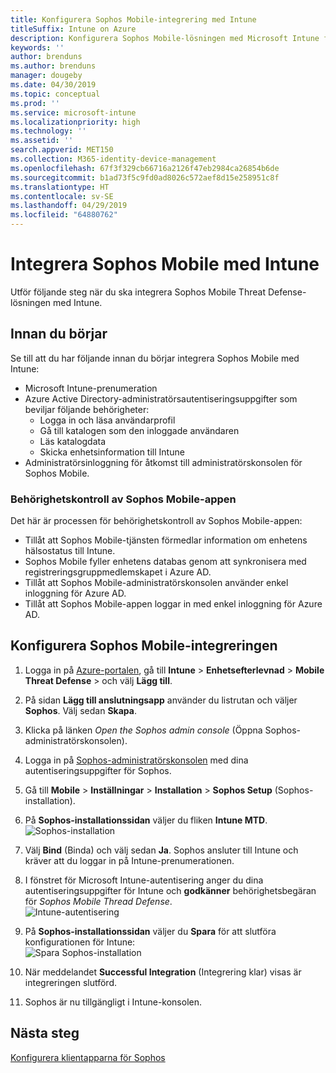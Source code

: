 ```yaml
---
title: Konfigurera Sophos Mobile-integrering med Intune
titleSuffix: Intune on Azure
description: Konfigurera Sophos Mobile-lösningen med Microsoft Intune för att styra mobil enhetsåtkomst till företagets resurser.
keywords: ''
author: brenduns
ms.author: brenduns
manager: dougeby
ms.date: 04/30/2019
ms.topic: conceptual
ms.prod: ''
ms.service: microsoft-intune
ms.localizationpriority: high
ms.technology: ''
ms.assetid: ''
search.appverid: MET150
ms.collection: M365-identity-device-management
ms.openlocfilehash: 67f3f329cb66716a2126f47eb2984ca26854b6de
ms.sourcegitcommit: b1ad73f5c9fd0ad8026c572aef8d15e258951c8f
ms.translationtype: HT
ms.contentlocale: sv-SE
ms.lasthandoff: 04/29/2019
ms.locfileid: "64880762"
---
```

# <a name="integrate-sophos-mobile-with-intune"></a>Integrera Sophos Mobile med Intune  

Utför följande steg när du ska integrera Sophos Mobile Threat Defense-lösningen med Intune.  

## <a name="before-you-begin"></a>Innan du börjar  

Se till att du har följande innan du börjar integrera Sophos Mobile med Intune:  
- Microsoft Intune-prenumeration  
- Azure Active Directory-administratörsautentiseringsuppgifter som beviljar följande behörigheter:  
  - Logga in och läsa användarprofil  
  - Gå till katalogen som den inloggade användaren  
  - Läs katalogdata  
  - Skicka enhetsinformation till Intune  
- Administratörsinloggning för åtkomst till administratörskonsolen för Sophos Mobile.  


### <a name="sophos-mobile-app-authorization"></a>Behörighetskontroll av Sophos Mobile-appen  
  
Det här är processen för behörighetskontroll av Sophos Mobile-appen:  
- Tillåt att Sophos Mobile-tjänsten förmedlar information om enhetens hälsostatus till Intune.  
- Sophos Mobile fyller enhetens databas genom att synkronisera med registreringsgruppmedlemskapet i Azure AD.  
- Tillåt att Sophos Mobile-administratörskonsolen använder enkel inloggning för Azure AD.  
- Tillåt att Sophos Mobile-appen loggar in med enkel inloggning för Azure AD.  


## <a name="to-set-up-sophos-mobile-integration"></a>Konfigurera Sophos Mobile-integreringen  

1. Logga in på [Azure-portalen]( https://portal.azure.com/), gå till **Intune** > **Enhetsefterlevnad** > **Mobile Threat Defense** > och välj **Lägg till**.  
2. På sidan **Lägg till anslutningsapp** använder du listrutan och väljer **Sophos**. Välj sedan **Skapa**.  
3. Klicka på länken *Open the Sophos admin console* (Öppna Sophos-administratörskonsolen).  
4. Logga in på [Sophos-administratörskonsolen](https://central.sophos.com/) med dina autentiseringsuppgifter för Sophos.  
5. Gå till **Mobile** > **Inställningar** > **Installation** > **Sophos Setup** (Sophos-installation).  
6. På **Sophos-installationssidan** väljer du fliken **Intune MTD**.  
   ![Sophos-installation](./media/sophos-mtd-connector-integration/sophos-setup.png) 
 
7. Välj **Bind** (Binda) och välj sedan **Ja**. Sophos ansluter till Intune och kräver att du loggar in på Intune-prenumerationen. 
8. I fönstret för Microsoft Intune-autentisering anger du dina autentiseringsuppgifter för Intune och **godkänner** behörighetsbegäran för *Sophos Mobile Thread Defense*.  
   ![Intune-autentisering](./media/sophos-mtd-connector-integration/intune-authentication.png)

9. På **Sophos-installationssidan** väljer du **Spara** för att slutföra konfigurationen för Intune:  
   ![Spara Sophos-installation](./media/sophos-mtd-connector-integration/save-sophos-configuration.png)  

1. När meddelandet **Successful Integration** (Integrering klar) visas är integreringen slutförd.  
1. Sophos är nu tillgängligt i Intune-konsolen.  


## <a name="next-steps"></a>Nästa steg  
[Konfigurera klientapparna för Sophos](mtd-apps-ios-app-configuration-policy-add-assign.md)
